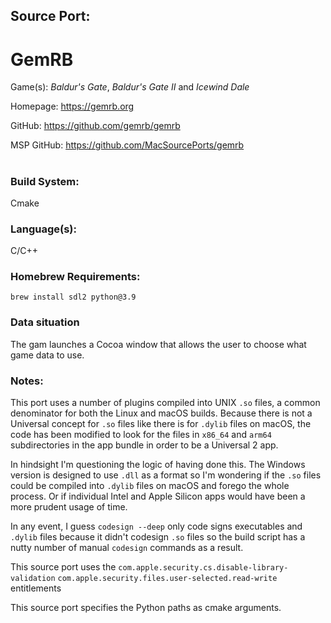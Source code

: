 ## Source Port:
# GemRB

Game(s): *Baldur's Gate*, *Baldur's Gate II* and *Icewind Dale*

Homepage: https://gemrb.org

GitHub: https://github.com/gemrb/gemrb

MSP GitHub: https://github.com/MacSourcePorts/gemrb

#
### Build System: 
Cmake

### Language(s):
C/C++

### Homebrew Requirements:

```
brew install sdl2 python@3.9
```
### Data situation
The gam launches a Cocoa window that allows the user to choose what game data to use. 

### Notes:
This port uses a number of plugins compiled into UNIX `.so` files, a common denominator for both the Linux and macOS builds. Because there is not a Universal concept for `.so` files like there is for `.dylib` files on macOS, the code has been modified to look for the files in `x86_64` and `arm64` subdirectories in the app bundle in order to be a Universal 2 app.

In hindsight I'm questioning the logic of having done this. The Windows version is designed to use `.dll` as a format so I'm wondering if the `.so` files could be compiled into `.dylib` files on macOS and forego the whole process. Or if individual Intel and Apple Silicon apps would have been a more prudent usage of time. 

In any event, I guess `codesign --deep` only code signs executables and `.dylib` files because it didn't codesign `.so` files so the build script has a nutty number of manual `codesign` commands as a result. 

This source port uses the `com.apple.security.cs.disable-library-validation` `com.apple.security.files.user-selected.read-write` entitlements

This source port specifies the Python paths as cmake arguments. 